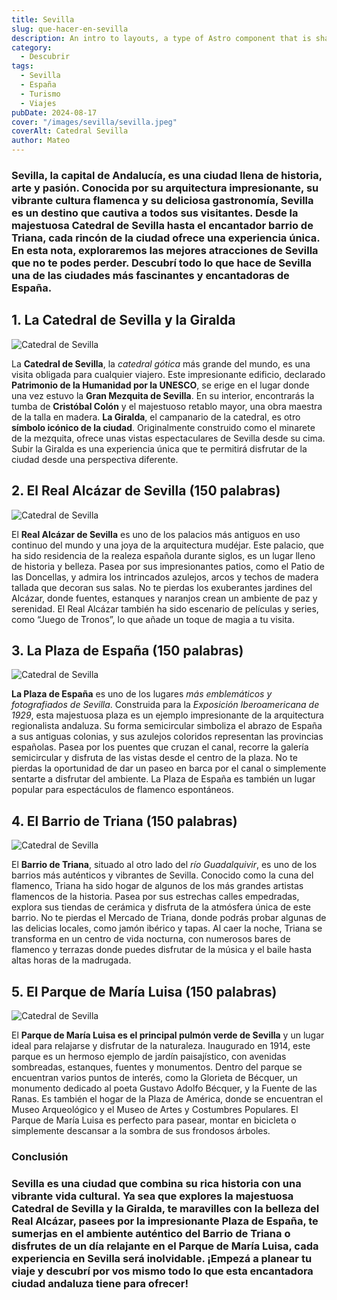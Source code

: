 ```yaml
---
title: Sevilla
slug: que-hacer-en-sevilla
description: An intro to layouts, a type of Astro component that is shared between pages for common layouts.
category:
  - Descubrir
tags:
  - Sevilla
  - España
  - Turismo
  - Viajes
pubDate: 2024-08-17
cover: "/images/sevilla/sevilla.jpeg"
coverAlt: Catedral Sevilla
author: Mateo
---
```

### **Sevilla**, la **capital de Andalucía**, es una ciudad llena de historia, arte y pasión. Conocida por su arquitectura impresionante, su vibrante cultura flamenca y su deliciosa gastronomía, Sevilla es un destino que cautiva a todos sus visitantes. Desde la majestuosa **Catedral de Sevilla** hasta el encantador barrio de Triana, cada rincón de la ciudad ofrece una **experiencia única**. En esta nota, exploraremos las mejores atracciones de Sevilla que no te podes perder. Descubrí todo lo que hace de Sevilla una de las ciudades más **fascinantes y encantadoras de España**.

## 1. La Catedral de Sevilla y la Giralda 
<img src="/images/sevilla/catedral-seville.jpg" alt="Catedral de Sevilla">

La **Catedral de Sevilla**, la *catedral gótica* más grande del mundo, es una visita obligada para cualquier viajero. Este impresionante edificio, declarado **Patrimonio de la Humanidad por la UNESCO**, se erige en el lugar donde una vez estuvo la **Gran Mezquita de Sevilla**. En su interior, encontrarás la tumba de **Cristóbal Colón** y el majestuoso retablo mayor, una obra maestra de la talla en madera. **La Giralda**, el campanario de la catedral, es otro **símbolo icónico de la ciudad**. Originalmente construido como el minarete de la mezquita, ofrece unas vistas espectaculares de Sevilla desde su cima. Subir la Giralda es una experiencia única que te permitirá disfrutar de la ciudad desde una perspectiva diferente.

## 2. El Real Alcázar de Sevilla (150 palabras)
<img src="/images/sevilla/The-Patio-de-las-Doncellas-in-the-Real-Alcazar-of-Seville-Sevilla-Ciudad.jpg" alt="Catedral de Sevilla">


El **Real Alcázar de Sevilla** es uno de los palacios más antiguos en uso continuo del mundo y una joya de la arquitectura mudéjar. Este palacio, que ha sido residencia de la realeza española durante siglos, es un lugar lleno de historia y belleza. Pasea por sus impresionantes patios, como el Patio de las Doncellas, y admira los intrincados azulejos, arcos y techos de madera tallada que decoran sus salas. No te pierdas los exuberantes jardines del Alcázar, donde fuentes, estanques y naranjos crean un ambiente de paz y serenidad. El Real Alcázar también ha sido escenario de películas y series, como “Juego de Tronos”, lo que añade un toque de magia a tu visita.

## 3. La Plaza de España (150 palabras)
<img src="/images/sevilla/plaza-españa.jpeg" alt="Catedral de Sevilla">

**La Plaza de España** es uno de los lugares *más emblemáticos y fotografiados de Sevilla*. Construida para la *Exposición Iberoamericana de 1929*, esta majestuosa plaza es un ejemplo impresionante de la arquitectura regionalista andaluza. Su forma semicircular simboliza el abrazo de España a sus antiguas colonias, y sus azulejos coloridos representan las provincias españolas. Pasea por los puentes que cruzan el canal, recorre la galería semicircular y disfruta de las vistas desde el centro de la plaza. No te pierdas la oportunidad de dar un paseo en barca por el canal o simplemente sentarte a disfrutar del ambiente. La Plaza de España es también un lugar popular para espectáculos de flamenco espontáneos.

## 4. El Barrio de Triana (150 palabras)
<img src="/images/sevilla/barrio-de-triana.jpg" alt="Catedral de Sevilla">


El **Barrio de Triana**, situado al otro lado del *río Guadalquivir*, es uno de los barrios más auténticos y vibrantes de Sevilla. Conocido como la cuna del flamenco, Triana ha sido hogar de algunos de los más grandes artistas flamencos de la historia. Pasea por sus estrechas calles empedradas, explora sus tiendas de cerámica y disfruta de la atmósfera única de este barrio. No te pierdas el Mercado de Triana, donde podrás probar algunas de las delicias locales, como jamón ibérico y tapas. Al caer la noche, Triana se transforma en un centro de vida nocturna, con numerosos bares de flamenco y terrazas donde puedes disfrutar de la música y el baile hasta altas horas de la madrugada.

## 5. El Parque de María Luisa (150 palabras)
<img src="/images/sevilla/parque-maria-luisa.jpg" alt="Catedral de Sevilla">


El **Parque de María Luisa es el principal pulmón verde de Sevilla** y un lugar ideal para relajarse y disfrutar de la naturaleza. Inaugurado en 1914, este parque es un hermoso ejemplo de jardín paisajístico, con avenidas sombreadas, estanques, fuentes y monumentos. Dentro del parque se encuentran varios puntos de interés, como la Glorieta de Bécquer, un monumento dedicado al poeta Gustavo Adolfo Bécquer, y la Fuente de las Ranas. Es también el hogar de la Plaza de América, donde se encuentran el Museo Arqueológico y el Museo de Artes y Costumbres Populares. El Parque de María Luisa es perfecto para pasear, montar en bicicleta o simplemente descansar a la sombra de sus frondosos árboles.

### Conclusión 

### **Sevilla** es una ciudad que combina su rica historia con una vibrante vida cultural. Ya sea que explores la majestuosa Catedral de Sevilla y la Giralda, te maravilles con la belleza del Real Alcázar, pasees por la impresionante Plaza de España, te sumerjas en el ambiente auténtico del Barrio de Triana o disfrutes de un día relajante en el Parque de María Luisa, cada experiencia en Sevilla será inolvidable. ¡Empezá a planear tu viaje y descubrí por vos mismo todo lo que esta encantadora ciudad andaluza tiene para ofrecer!